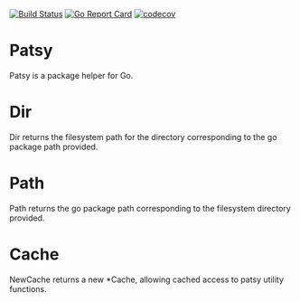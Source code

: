 [![Build Status](https://travis-ci.org/dave/patsy.svg?branch=master)](https://travis-ci.org/dave/patsy) [![Go Report Card](https://goreportcard.com/badge/github.com/AviSantoso/patsy)](https://goreportcard.com/report/github.com/AviSantoso/patsy) [![codecov](https://codecov.io/gh/dave/patsy/branch/master/graph/badge.svg)](https://codecov.io/gh/dave/patsy)

# Patsy

Patsy is a package helper for Go.

# Dir

Dir returns the filesystem path for the directory corresponding to the go
package path provided.

# Path

Path returns the go package path corresponding to the filesystem directory
provided.

# Cache

NewCache returns a new \*Cache, allowing cached access to patsy utility
functions.
